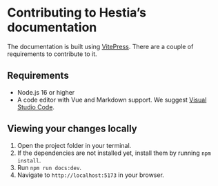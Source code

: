 # Contributing to Hestia’s documentation

The documentation is built using [VitePress](https://vitepress.vuejs.org). There are a couple of requirements to contribute to it.

## Requirements

- Node.js 16 or higher
- A code editor with Vue and Markdown support. We suggest [Visual Studio Code](https://code.visualstudio.com).

## Viewing your changes locally

1. Open the project folder in your terminal.
2. If the dependencies are not installed yet, install them by running `npm install`.
3. Run `npm run docs:dev`.
4. Navigate to `http://localhost:5173` in your browser.

